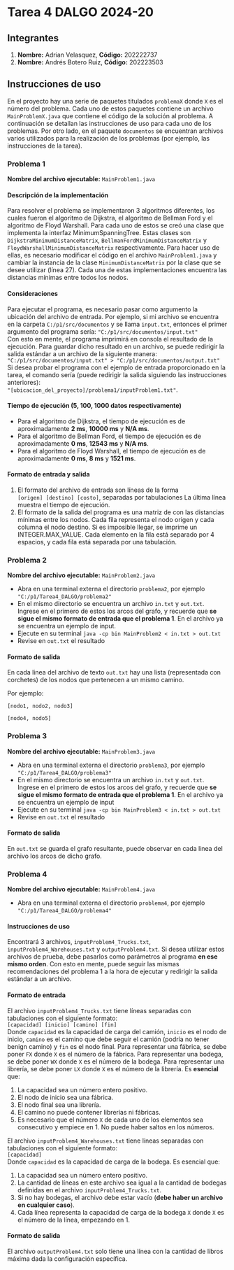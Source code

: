 # Tarea 4 DALGO 2024-20
## Integrantes
1) **Nombre:** Adrian Velasquez, **Código:** 202222737
2) **Nombre:** Andrés Botero Ruiz, **Código:** 202223503

## Instrucciones de uso
En el proyecto hay una serie de paquetes titulados `problemaX` donde `X` es el número del problema. Cada uno de estos
paquetes contiene un archivo `MainProblemX.java` que contiene el código de la solución al problema. A continuación se
detallan las instrucciones de uso para cada uno de los problemas. Por otro lado, en el paquete `documentos` se 
encuentran archivos varios utilizados para la realización de los problemas (por ejemplo, las instrucciones de la tarea). 

### Problema 1
**Nombre del archivo ejecutable:** `MainProblem1.java`
#### Descripción de la implementación
Para resolver el problema se implementaron 3 algoritmos diferentes, los cuales fueron
el algoritmo de Dijkstra, el algoritmo de Bellman Ford y el algoritmo de Floyd Warshall. Para cada uno de estos
se creó una clase que implementa la interfaz MinimumSpanningTree. Estas clases son `DijkstraMinimumDistanceMatrix`,
`BellmanFordMinimumDistanceMatrix` y `FloydWarshallMinimumDistanceMatrix` respectivamente. Para hacer uso de ellas, es necesario modificar
el código en el archivo `MainProblem1.java` y cambiar la instancia de la clase `MinimumDistanceMatrix` por la clase
que se desee utilizar (línea 27). Cada una de estas implementaciones encuentra las distancias mínimas entre todos los nodos.
#### Consideraciones
Para ejecutar el programa, es necesario pasar como argumento la ubicación del archivo de entrada.
Por ejemplo, si mi archivo se encuentra en la carpeta `C:/p1/src/documentos` y se llama `input.txt`, entonces el 
primer argumento del programa sería: `"C:/p1/src/documentos/input.txt"`  
Con esto en mente, el programa imprimirá en consola el resultado de la ejecución. Para guardar
dicho resultado en un archivo, se puede redirigir la salida estándar a un archivo de la siguiente manera:  
`"C:/p1/src/documentos/input.txt" > "C:/p1/src/documentos/output.txt"`  
Si desea probar el programa con el ejemplo de entrada proporcionado en la tarea, el comando sería 
(puede redirigir la salida siguiendo las instrucciones anteriores):  
`"[ubicacion_del_proyecto]/problema1/inputProblem1.txt"`.  
#### Tiempo de ejecución (5, 100, 1000 datos respectivamente)
- Para el algoritmo de Dijkstra, el tiempo de ejecución es de aproximadamente __2 ms__, __10000 ms__ y __N/A ms__.  
- Para el algoritmo de Bellman Ford, el tiempo de ejecución es de aproximadamente __0 ms__, __12543 ms__ y __N/A ms__.  
- Para el algoritmo de Floyd Warshall, el tiempo de ejecución es de aproximadamente __0 ms__, __8 ms__ y __1521 ms__.
#### Formato de entrada y salida
1) El formato del archivo de entrada son líneas de la forma  
`[origen] [destino] [costo]`, separadas por tabulaciones La última línea muestra el tiempo de ejecución.  
2) El formato de la salida del programa es una matriz de con las distancias mínimas entre los nodos. 
Cada fila representa el nodo origen y cada columna el nodo destino. Si es imposible llegar, se imprime un INTEGER.MAX_VALUE.
Cada elemento en la fila está separado por 4 espacios, y cada fila está separada por una tabulación.

### Problema 2
**Nombre del archivo ejecutable:** `MainProblem2.java`
- Abra en una terminal externa el directorio `problema2`, por ejemplo `"C:/p1/Tarea4_DALGO/problema2"`
- En el mismo directorio se encuentra un archivo `in.txt` y `out.txt`. Ingrese en el primero de estos los arcos del grafo, y recuerde que **se sigue el mismo formato de entrada que el problema 1**. En el archivo ya se encuentra un ejemplo de input.
- Ejecute en su terminal `java -cp bin MainProblem2 < in.txt > out.txt`
- Revise en `out.txt` el resultado
#### Formato de salida
En cada linea del archivo de texto `out.txt` hay una lista (representada con corchetes) de los nodos que pertenecen a un mismo camino.

Por ejemplo:

`[nodo1, nodo2, nodo3]`

`[nodo4, nodo5]`

### Problema 3
**Nombre del archivo ejecutable:** `MainProblem3.java`
- Abra en una terminal externa el directorio `problema3`, por ejemplo `"C:/p1/Tarea4_DALGO/problema3"`
- En el mismo directorio se encuentra un archivo `in.txt` y `out.txt`. Ingrese en el primero de estos los arcos del grafo, y recuerde que **se sigue el mismo formato de entrada que el problema 1**. En el archivo ya se encuentra un ejemplo de input
- Ejecute en su terminal `java -cp bin MainProblem3 < in.txt > out.txt`
- Revise en `out.txt` el resultado
#### Formato de salida
En `out.txt` se guarda el grafo resultante, puede observar en cada linea del archivo los arcos de dicho grafo.

### Problema 4
**Nombre del archivo ejecutable:** `MainProblem4.java`
- Abra en una terminal externa el directorio `problema4`, por ejemplo `"C:/p1/Tarea4_DALGO/problema4"`
#### Instrucciones de uso
Encontrará 3 archivos, `inputProblem4_Trucks.txt`, `inputProblem4_Warehouses.txt` y `outputProblem4.txt`. 
Si desea utilizar estos archivos de prueba, debe pasarlos como parámetros al programa **en ese mismo orden**. Con esto en mente,
puede seguir las mismas recomendaciones del problema 1 a la hora de ejecutar y redirigir la salida estándar a un archivo.
#### Formato de entrada
El archivo `inputProblem4_Trucks.txt` tiene líneas separadas con tabulaciones con el siguiente formato:  
`[capacidad] [inicio] [camino] [fin]`  
Donde `capacidad` es la capacidad de carga del camión, `inicio` es el nodo de inicio, `camino` es el camino que debe seguir 
el camión (podría no tener benign camino) y `fin` es el nodo final. Para representar una fábrica, se debe poner `FX` 
donde `X` es el número de la fábrica. Para representar una bodega, se debe poner `WX` donde `X` es el número de la bodega. 
Para representar una librería, se debe poner `LX` donde `X` es el número de la librería. Es **esencial** que:
1) La capacidad sea un número entero positivo.
2) El nodo de inicio sea una fábrica.
3) El nodo final sea una librería.
4) El camino no puede contener librerías ni fábricas.
5) Es necesario que el número `X` de cada uno de los elementos sea consecutivo y empiece en 1. No puede haber saltos en los números.

El archivo `inputProblem4_Warehouses.txt` tiene líneas separadas con tabulaciones con el siguiente formato:  
`[capacidad]`  
Donde `capacidad` es la capacidad de carga de la bodega. Es esencial que:
1) La capacidad sea un número entero positivo.
2) La cantidad de líneas en este archivo sea igual a la cantidad de bodegas definidas en el archivo `inputProblem4_Trucks.txt`. 
3) Si no hay bodegas, el archivo debe estar vacío (**debe haber un archivo en cualquier caso**). 
4) Cada línea representa la capacidad de carga de la bodega `X` donde `X` es el número de la línea, empezando en 1.

#### Formato de salida
El archivo `outputProblem4.txt` solo tiene una línea con la cantidad de libros máxima dada la configuración específica.

